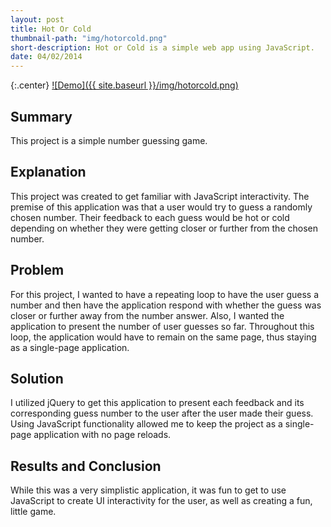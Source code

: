 ```yaml
---
layout: post
title: Hot Or Cold
thumbnail-path: "img/hotorcold.png"
short-description: Hot or Cold is a simple web app using JavaScript.
date: 04/02/2014
---
```


{:.center}
[![Demo]({{ site.baseurl }}/img/hotorcold.png)](https://caseybennington.github.io/hot-or-cold)

## Summary

This project is a simple number guessing game.

## Explanation

This project was created to get familiar with JavaScript interactivity. The premise of this application was that a user would try to guess a randomly chosen number. Their feedback to each guess would be hot or cold depending on whether they were getting closer or further from the chosen number.

## Problem

For this project, I wanted to have a repeating loop to have the user guess a number and then have the application respond with whether the guess was closer or further away from the number answer. Also, I wanted the application to present the number of user guesses so far. Throughout this loop, the application would have to remain on the same page, thus staying as a single-page application.

## Solution

I utilized jQuery to get this application to present each feedback and its corresponding guess number to the user after the user made their guess. Using JavaScript functionality allowed me to keep the project as a single-page application with no page reloads.

## Results and Conclusion

While this was a very simplistic application, it was fun to get to use JavaScript to create UI interactivity for the user, as well as creating a fun, little game.
